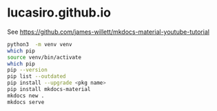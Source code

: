 # lucasiro.github.io

See <https://github.com/james-willett/mkdocs-material-youtube-tutorial>

```bash
python3  -m venv venv
which pip
source venv/bin/activate
which pip
pip --version
pip list --outdated
pip install --upgrade <pkg name>
pip install mkdocs-material
mkdocs new .
mkdocs serve
```
